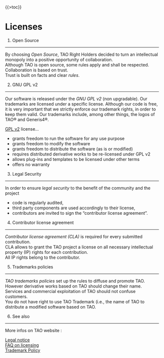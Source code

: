 {{\>toc}}

Licenses
========

1. Open Source
--------------

By choosing *Open Source*, TAO Right Holders decided to turn an intellectual monopoly into a positive opportunity of collaboration.\
Although TAO is open source, some rules apply and shall be respected. Collaboration is based on trust.\
Trust is built on facts and clear *rules*.

2. GNU GPL v2
-------------

Our software is released under the *GNU GPL v2* (non upgradable). Our trademarks are licensed under a specific license. Although our code is free, it is very important that we strictly enforce our trademark rights, in order to keep them valid. Our trademarks include, among other things, the logos of TAO® and Generis4®.

[GPL v2](http://www.gnu.org/licenses/old-licenses/gpl-2.0.html) license…

-   grants freedom to run the software for any use purpose
-   grants freedom to modify the software
-   grants freedom to distribute the software (as is or modified)
-   requires distributed derivative works to be re-licensed under GPL v2
-   allows plug-ins and templates to be licensed under other terms
-   offers no warranty

3. Legal Security
-----------------

In order to ensure *legal security* to the benefit of the community and the project

-   code is regularly audited,
-   third party components are used accordingly to their license,
-   contributors are invited to sign the “contributor license agreement”.

4. Contributor license agreement
--------------------------------

*Contributor license agreement (CLA)* is required for every submitted contribution.\
CLA allows to grant the TAO project a license on all necessary intellectual property (IP) rights for each contribution.\
All IP rights belong to the contributor.

5. Trademarks policies
----------------------

*TAO trademarks policies* set up the rules to diffuse and promote TAO.\
However derivative works based on TAO should change their name. Services and commercial exploitation of TAO should not confuse customers.\
You do not have right to use TAO Trademark (i.e., the name of TAO to distribute a modified software based on TAO.

6. See also
-----------

More infos on TAO website :

[Legal notice](http://taotesting.com/resources/legal-notice)\
[FAQ on licensing](http://taotesting.com/resources/license)\
[Trademark Policy](http://taotesting.com/resources/trademark-policy)

